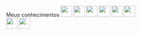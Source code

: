 Meus conhecimentos
<img loading="lazy" src="https://cdn.jsdelivr.net/gh/devicons/devicon@latest/icons/php/php-original.svg" width="30" height="30"/> 
<img loading="lazy" src="https://cdn.jsdelivr.net/gh/devicons/devicon@latest/icons/laravel/laravel-original.svg" width="30" height="30"/>
<img loading="lazy" src="https://cdn.jsdelivr.net/gh/devicons/devicon@latest/icons/insomnia/insomnia-original.svg" width="30" height="30"/> 
<img loading="lazy" src="https://cdn.jsdelivr.net/gh/devicons/devicon@latest/icons/mysql/mysql-original.svg" width="30" height="30"/> 
<img loading="lazy" src="https://cdn.jsdelivr.net/gh/devicons/devicon@latest/icons/bootstrap/bootstrap-original-wordmark.svg" width="30" height="30"/>
<img src="https://cdn.jsdelivr.net/gh/devicons/devicon@latest/icons/html5/html5-original.svg" width="30" height="30"/>          
<img src="https://cdn.jsdelivr.net/gh/devicons/devicon@latest/icons/css3/css3-original.svg" width="30" height="30"/>
<img src="https://cdn.jsdelivr.net/gh/devicons/devicon@latest/icons/git/git-original.svg" width="30" height="30"/>
          
          
          

          
          
          
          
